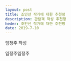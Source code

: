 ```yaml
---
layout: post
title: 조인선 작가에 대한 추천평
description: 관람객 작성 추천평
heder: 조인선 작가에 대한 추천평
date: 2019-7-10
---
```

임정주 작성


임정주임정주
